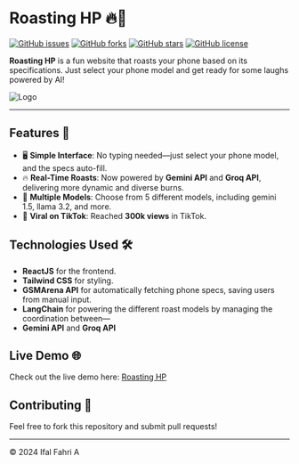 # Roasting HP 🔥📱
[![GitHub issues](https://img.shields.io/github/issues/ifalfahri/roasting-hp)](https://github.com/ifalfahri/roasting-hp/issues)
[![GitHub forks](https://img.shields.io/github/forks/ifalfahri/roasting-hp)](https://github.com/ifalfahri/roasting-hp/network)
[![GitHub stars](https://img.shields.io/github/stars/ifalfahri/roasting-hp)](https://github.com/ifalfahri/roasting-hp/stargazers)
[![GitHub license](https://img.shields.io/github/license/ifalfahri/roasting-hp)](https://github.com/ifalfahri/roasting-hp/blob/main/LICENSE)

**Roasting HP** is a fun website that roasts your phone based on its specifications. Just select your phone model and get ready for some laughs powered by AI! 

![Logo](https://res.cloudinary.com/dyjxcujz4/image/upload/v1731567505/logoroasthp_icmpyv.svg)


---

## Features 🎯
- 🖥️ **Simple Interface**: No typing needed—just select your phone model, and the specs auto-fill.
- 🔥 **Real-Time Roasts**: Now powered by **Gemini API** and **Groq API**, delivering more dynamic and diverse burns.
- 🤖 **Multiple Models**: Choose from 5 different models, including gemini 1.5, llama 3.2, and more.
- 📱 **Viral on TikTok**: Reached **300k views** in TikTok.


## Technologies Used 🛠️
- **ReactJS** for the frontend.
- **Tailwind CSS** for styling.
- **GSMArena API** for automatically fetching phone specs, saving users from manual input.
- **LangChain** for powering the different roast models by managing the coordination between—
- **Gemini API** and **Groq API**

## Live Demo 🌐

Check out the live demo here: [Roasting HP](https://roastinghp.vercel.app)


## Contributing 🤝
Feel free to fork this repository and submit pull requests!

---
© 2024 Ifal Fahri A
